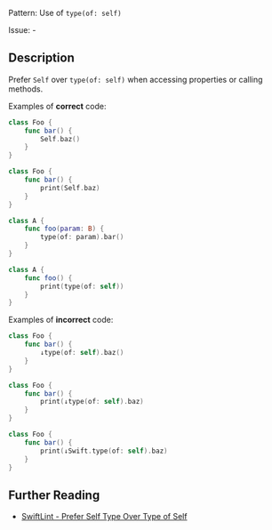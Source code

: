 Pattern: Use of `type(of: self)`

Issue: -

## Description

Prefer `Self` over `type(of: self)` when accessing properties or calling methods.

Examples of **correct** code:

```swift
class Foo {
    func bar() {
        Self.baz()
    }
}

class Foo {
    func bar() {
        print(Self.baz)
    }
}

class A {
    func foo(param: B) {
        type(of: param).bar()
    }
}

class A {
    func foo() {
        print(type(of: self))
    }
}
```

Examples of **incorrect** code:

```swift
class Foo {
    func bar() {
        ↓type(of: self).baz()
    }
}

class Foo {
    func bar() {
        print(↓type(of: self).baz)
    }
}

class Foo {
    func bar() {
        print(↓Swift.type(of: self).baz)
    }
}
```

## Further Reading

* [SwiftLint - Prefer Self Type Over Type of Self](https://github.com/realm/SwiftLint/blob/master/Rules.md#prefer_self_type_over_type_of_self)